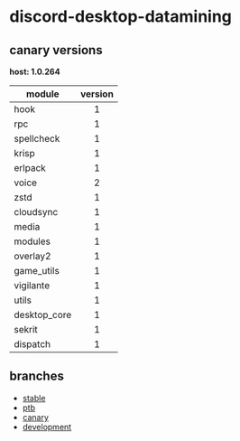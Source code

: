 # discord-desktop-datamining

## canary versions

**host: 1.0.264**

| module | version |
| ------ | :-----: |
| hook | 1 |
| rpc | 1 |
| spellcheck | 1 |
| krisp | 1 |
| erlpack | 1 |
| voice | 2 |
| zstd | 1 |
| cloudsync | 1 |
| media | 1 |
| modules | 1 |
| overlay2 | 1 |
| game_utils | 1 |
| vigilante | 1 |
| utils | 1 |
| desktop_core | 1 |
| sekrit | 1 |
| dispatch | 1 |

## branches

- [stable](https://github.com/OpenAsar/discord-desktop-datamining/tree/stable)
- [ptb](https://github.com/OpenAsar/discord-desktop-datamining/tree/ptb)
- [canary](https://github.com/OpenAsar/discord-desktop-datamining/tree/canary)
- [development](https://github.com/OpenAsar/discord-desktop-datamining/tree/development)